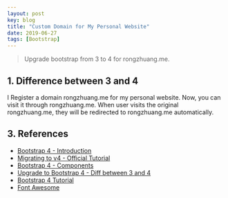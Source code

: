 ```yaml
---
layout: post
key: blog
title: "Custom Domain for My Personal Website"
date: 2019-06-27
tags: [Bootstrap]
---
```


> Upgrade bootstrap from 3 to 4 for rongzhuang.me.

## 1. Difference between 3 and 4
I Register a domain rongzhuang.me for my personal website. Now, you can visit it through rongzhuang.me. When user visits the original rongzhuang.me, they will be redirected to rongzhuang.me automatically.

## 3. References
* [Bootstrap 4 - Introduction](https://getbootstrap.com/docs/4.0/getting-started/introduction/)
* [Migrating to v4 - Official Tutorial](https://getbootstrap.com/docs/4.0/migration/)
* [Bootstrap 4 - Components](https://getbootstrap.com/docs/4.0/components/badge/)
* [Upgrade to Bootstrap 4 - Diff between 3 and 4](http://upgrade-bootstrap.bootply.com/)
* [Bootstrap 4 Tutorial](https://www.w3schools.com/bootstrap4/default.asp)
* [Font Awesome](https://www.w3schools.com/icons/fontawesome_icons_intro.asp)
